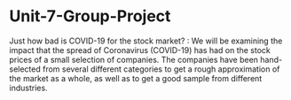 # Unit-7-Group-Project
Just how bad is COVID-19 for the stock market? : We will be examining the impact that the spread of Coronavirus (COVID-19) has had on the stock prices of a small selection of companies. The companies have been hand-selected from several different categories to get a rough approximation of the market as a whole, as well as to get a good sample from different industries.
